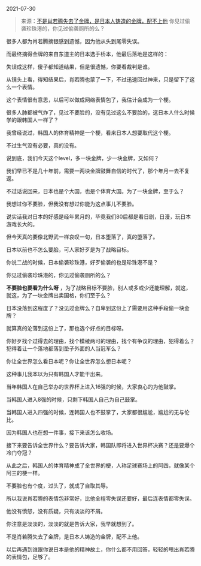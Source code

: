 2021-07-30

> 来源：[不是肖若腾​失去了金牌，是日本人铸造的金牌，配不上他](http://mp.weixin.qq.com/s?__biz=MzU3NDc5Nzc0NQ==&mid=2247505579&idx=1&sn=ebd2fce33a991a72f83d7f416de1cf89&chksm=fd2e7475ca59fd63011cc0e031ed452c60abec1543de08e54b35e9a00183f9c10ac88951c89f&scene=27#wechat_redirect)
> 你见过偷袭珍珠港的，你见过偷袭厕所的么？

很多人都为肖若腾摘银感到遗憾，因为他从头到尾零失误。

  

而最终摘得金牌的来自东道主的日本选手桥本，他最后落地是这样的：  

  

  

失误成这样，傻子都知道结果，但是很遗憾，你要看裁判是谁。  

  

从镜头上看，得知结果后，肖若腾也蒙了一下，不过迅速回过神来，只是留下了这么一个表情。

  

  

这个表情很有意思，以后可以做成网络表情包了，我估计会成为一个梗。

  

很多人肺都被气炸了，见过不要脸的，没有见过这么不要脸的，这日本人什么时候学的跟韩国人一样了？  

  

我曾经说过，韩国人的体育精神是一个梗，看来日本人想要取代这个梗。  

  

不过生气没有必要，真的没有。  

  

说到底，我们今天这个level，多一块金牌，少一块金牌，又如何？

  

我们早已不是几十年前，需要一两块金牌鼓舞自信的时代了，那个年月一去不复返。  

  

不过话说回来，日本也是个大国，也是个体育大国。为了一块金牌，至于么？  

  

我想过你不要脸，但我没有想过你能为这点事儿不要脸。  

  

说实话我对日本的好感是经年累月的，毕竟我们80后都是看日剧，日漫，玩日本游戏长大的。  

  

但今天真的要像北野武一样哀叹一句，日本堕落了，真的堕落了。  

  

日本以前也不怎么要脸，可人家好歹是为了战略目标。

  

你说二战的时候，日本偷袭珍珠港，好歹偷袭的也是珍珠港不是？  

  

你见过偷袭珍珠港的，你见过偷袭厕所的么？  

  

 **不要脸也要看为什么呀** ，为了战略目标不要脸，别人或多或少还能理解，就这，就这，为了一块金牌出卖国格，你们至于么？  

  

日本没落到这程度了？没见过金牌么？自卑到这份上了需要用这种手段偷一块金牌？

  

就算真的沦落到这份上了，那也选个好点的目标呀。  

  

你好歹找个过得去的理由，找个模棱两可的理由，找个有争议的理由，犯得着么？犯得着让一个落地都落到垫子外面的人当冠军么？  

  

你让全世界怎么看日本呢？你让全世界怎么想日本呢？  

  

这种事儿我本以为只有韩国人才能干出来。  

  

当年韩国人在自己举办的世界杯上进入16强的时候，大家衷心的为他鼓掌。  

  

当韩国人进入8强的时候，只剩下韩国人自己为自己鼓掌。

  

当韩国人进入四强的时候，连韩国人也不鼓掌了，大家都很尴尬，尴尬的无与伦比。

  

因为韩国人也在想一件事，接下来该怎么收场。

  

接下来要告诉全世界什么？要告诉大家，韩国队即将进入世界杯决赛？还是要爆个冷门夺冠？  

  

从此之后，韩国人的体育精神成了全世界的梗，人称足球赛场上的阿四，就像某个阿三的梗一样。  

  

不要脸也有个度，过头了，就成了自取其辱。  

  

所以我说肖若腾的表情包非常好，比他全程零失误还要好，最后连表情都零失误。

  

他没有愤怒，没有质疑，只有淡淡的不屑。  

  

你注意是淡淡的，淡淡的就是告诉大家，我早就想到了。  

  

不是肖若腾失去了金牌，是日本人铸造的金牌，配不上他。

  

以后再遇到谁跟你说日本是他的精神故土，你什么都不用回答，轻轻的甩出肖若腾的表情包，足够了。

